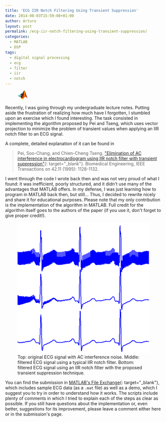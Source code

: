 ```yaml
---
title: 'ECG IIR Notch Filtering Using Transient Suppression'
date: 2014-08-03T15:59:08+01:00
author: Arturo
layout: post
permalink: /ecg-iir-notch-filtering-using-transient-suppression/
categories:
  - MATLAB
  - DSP
tags:
  - digital signal processing
  - ecg
  - filter
  - iir
  - notch
---
```

<figure class="alignleft">
	<img width="32" src="../multimedia/icons/matlab.png"/>
</figure>

Recently, I was going through my undergraduate lecture notes. Putting aside the frustration of realizing how much have I forgotten, I stumbled upon an exercise which I found interesting. The task consisted in implementing the algorithm proposed by Pei and Tseng, which uses vector projection to minimize the problem of transient values when applying an IIR notch filter to an ECG signal.

<!--more-->

A complete, detailed explanation of it can be found in

> Pei, Soo-Chang, and Chien-Cheng Tseng. ["Elimination of AC interference in electrocardiogram using IIR notch filter with transient suppression"](http://ieeexplore.ieee.org/xpl/articleDetails.jsp?tp=&arnumber=469385){: target="_blank"}. Biomedical Engineering, IEEE Transactions on 42.11 (1995): 1128-1132.

I went through the code I wrote back then and was not very proud of what I found: it was inefficient, poorly structured, and it didn't use many of the advantages that MATLAB offers. In my defense, I was just learning how to program in MATLAB back then, but still... Thus, I decided to rewrite nicely and share it for educational purposes. Please note that my only contribution is the implementation of the algorithm in MATLAB. Full credit for the algorithm itself goes to the authors of the paper (if you use it, don't forget to give proper credit!).

<figure class="aligncenter">
	<img width="500" src="../multimedia/images/ecg_transient_suppression.png"/>
  <figcaption>Top: original ECG signal with AC interference noise. Middle: filtered ECG signal using a typical IIR notch filter. Bottom: filtered ECG signal using an IIR notch filter with the proposed transient suppression technique.</figcaption>
</figure>

You can find the submission in [MATLAB's File Exchange](http://www.mathworks.com/matlabcentral/fileexchange/47441-ecg-iir-notch-filtering-with-transient-suppression){: target="_blank"}, which includes sample ECG data (as a `.mat` file) as well as a demo, which I suggest you to try in order to understand how it works. The scripts include plenty of comments in which I tried to explain each of the steps as clear as possible. If you still have questions about the implementation or, even better, suggestions for its improvement, please leave a comment either here or in the submission's page.
